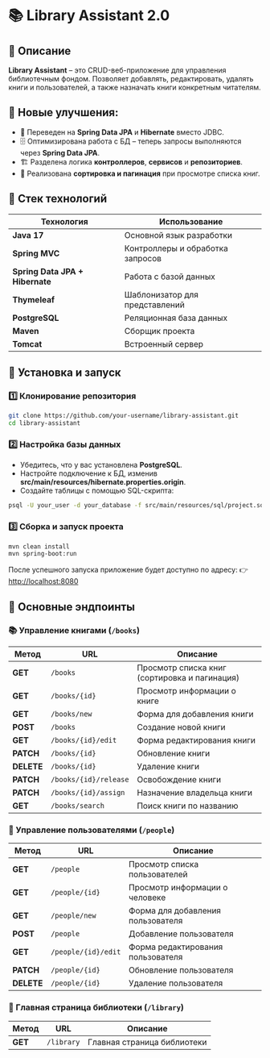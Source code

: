 # 📚 Library Assistant 2.0

## 📝 Описание
**Library Assistant** – это CRUD-веб-приложение для управления библиотечным фондом. Позволяет добавлять, редактировать, удалять книги и пользователей, а также назначать книги конкретным читателям.

## 📌 Новые улучшения:

- 🔄 Переведен на **Spring Data JPA** и **Hibernate** вместо JDBC.
- 🗄 Оптимизирована работа с БД – теперь запросы выполняются через **Spring Data JPA**.
- 🏗 Разделена логика **контроллеров**, **сервисов** и **репозиториев**.
- 📖 Реализована **сортировка и пагинация** при просмотре списка книг.

## 🚀 Стек технологий

| Технология              | Использование                       |
|-------------------------|------------------------------------|
| **Java 17**            | Основной язык разработки          |
| **Spring MVC**         | Контроллеры и обработка запросов  |
| **Spring Data JPA + Hibernate** | Работа с базой данных       |
| **Thymeleaf**          | Шаблонизатор для представлений    |
| **PostgreSQL**         | Реляционная база данных           |
| **Maven**              | Сборщик проекта                   |
| **Tomcat**             | Встроенный сервер                 |

## 🔧 Установка и запуск

### 1️⃣ Клонирование репозитория
```sh
git clone https://github.com/your-username/library-assistant.git
cd library-assistant
```

### 2️⃣ Настройка базы данных
- Убедитесь, что у вас установлена **PostgreSQL**.
- Настройте подключение к БД, изменив **src/main/resources/hibernate.properties.origin**.
- Создайте таблицы с помощью SQL-скрипта:

```sh
psql -U your_user -d your_database -f src/main/resources/sql/project.sql
```

### 3️⃣ Сборка и запуск проекта
```sh
mvn clean install
mvn spring-boot:run
```

После успешного запуска приложение будет доступно по адресу:
👉 [http://localhost:8080](http://localhost:8080)

## 📌 Основные эндпоинты

### 📚 Управление книгами (`/books`)

| Метод  | URL                    | Описание                     |
|--------|------------------------|------------------------------|
| **GET**    | `/books`            | Просмотр списка книг (сортировка и пагинация)|
| **GET**    | `/books/{id}`       | Просмотр информации о книге  |
| **GET**    | `/books/new`        | Форма для добавления книги   |
| **POST**   | `/books`            | Создание новой книги         |
| **GET**    | `/books/{id}/edit`  | Форма редактирования книги   |
| **PATCH**  | `/books/{id}`       | Обновление книги             |
| **DELETE** | `/books/{id}`       | Удаление книги               |
| **PATCH**  | `/books/{id}/release` | Освобождение книги        |
| **PATCH**  | `/books/{id}/assign`  | Назначение владельца книги  |
| **GET**    | `/books/search`     | Поиск книги по названию      |

### 👥 Управление пользователями (`/people`)

| Метод  | URL                    | Описание                      |
|--------|------------------------|-------------------------------|
| **GET**    | `/people`          | Просмотр списка пользователей |
| **GET**    | `/people/{id}`     | Просмотр информации о человеке |
| **GET**    | `/people/new`      | Форма для добавления пользователя |
| **POST**   | `/people`          | Добавление пользователя        |
| **GET**    | `/people/{id}/edit` | Форма редактирования пользователя |
| **PATCH**  | `/people/{id}`     | Обновление пользователя       |
| **DELETE** | `/people/{id}`     | Удаление пользователя         |

### 📖 Главная страница библиотеки (`/library`)

| Метод  | URL         | Описание                  |
|--------|------------|---------------------------|
| **GET**    | `/library` | Главная страница библиотеки |
